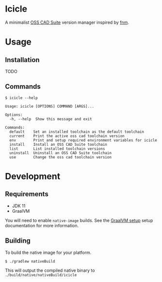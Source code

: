# Icicle

A minimalist [OSS CAD Suite](https://github.com/YosysHQ/oss-cad-suite-build) version manager inspired
by [fnm](https://github.com/Schniz/fnm).

# Usage

## Installation

TODO 

## Commands

```
$ icicle --help

Usage: icicle [OPTIONS] COMMAND [ARGS]...

Options:
  -h, --help  Show this message and exit

Commands:
  default    Set an installed toolchain as the default toolchain
  current    Print the active oss cad toolchain version
  env        Print and setup required environment variables for icicle
  install    Install an OSS CAD Suite toolchain
  list       List installed toolchain versions
  uninstall  Uninstall an OSS CAD Suite toolchain
  use        Change the oss cad toolchain version

```

# Development

## Requirements

* JDK 11
* GraalVM

You will need to enable `native-image` builds. See the
[GraalVM setup](https://graalvm.github.io/native-build-tools/0.9.4/graalvm-setup.html) setup
documentation for more information.

## Building

To build the native image for your platform.

```shell
$ ./gradlew nativeBuild
```

This will output the compiled native binary to `./build/native/nativeBuild/icicle`

